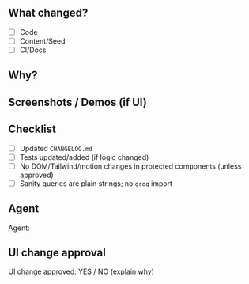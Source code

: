 ## What changed?
- [ ] Code
- [ ] Content/Seed
- [ ] CI/Docs

## Why?

## Screenshots / Demos (if UI)

## Checklist
- [ ] Updated `CHANGELOG.md`
- [ ] Tests updated/added (if logic changed)
- [ ] No DOM/Tailwind/motion changes in protected components (unless approved)
- [ ] Sanity queries are plain strings; no `groq` import

## Agent
Agent: <!-- Lovable | Codex | Gemini | Human -->

## UI change approval
<!-- Required ONLY if protected UI files changed -->
UI change approved: YES / NO (explain why)
